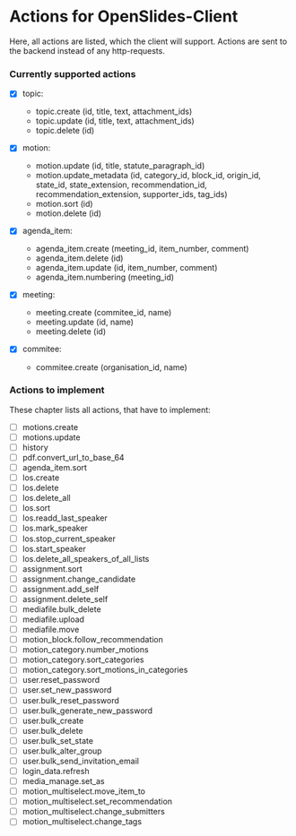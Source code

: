 # Actions for OpenSlides-Client

Here, all actions are listed, which the client will support.
Actions are sent to the backend instead of any http-requests.

### Currently supported actions

-   [x] topic:

    -   topic.create (id, title, text, attachment_ids)
    -   topic.update (id, title, text, attachment_ids)
    -   topic.delete (id)

-   [x] motion:

    -   motion.update (id, title, statute_paragraph_id)
    -   motion.update_metadata (id, category_id, block_id, origin_id, state_id, state_extension, recommendation_id, recommendation_extension, supporter_ids, tag_ids)
    -   motion.sort (id)
    -   motion.delete (id)

-   [x] agenda_item:

    -   agenda_item.create (meeting_id, item_number, comment)
    -   agenda_item.delete (id)
    -   agenda_item.update (id, item_number, comment)
    -   agenda_item.numbering (meeting_id)

-   [x] meeting:

    -   meeting.create (commitee_id, name)
    -   meeting.update (id, name)
    -   meeting.delete (id)

-   [x] commitee:
    -   commitee.create (organisation_id, name)

### Actions to implement

These chapter lists all actions, that have to implement:

-   [ ] motions.create
-   [ ] motions.update
-   [ ] history
-   [ ] pdf.convert_url_to_base_64
-   [ ] agenda_item.sort
-   [ ] los.create
-   [ ] los.delete
-   [ ] los.delete_all
-   [ ] los.sort
-   [ ] los.readd_last_speaker
-   [ ] los.mark_speaker
-   [ ] los.stop_current_speaker
-   [ ] los.start_speaker
-   [ ] los.delete_all_speakers_of_all_lists
-   [ ] assignment.sort
-   [ ] assignment.change_candidate
-   [ ] assignment.add_self
-   [ ] assignment.delete_self
-   [ ] mediafile.bulk_delete
-   [ ] mediafile.upload
-   [ ] mediafile.move
-   [ ] motion_block.follow_recommendation
-   [ ] motion_category.number_motions
-   [ ] motion_category.sort_categories
-   [ ] motion_category.sort_motions_in_categories
-   [ ] user.reset_password
-   [ ] user.set_new_password
-   [ ] user.bulk_reset_password
-   [ ] user.bulk_generate_new_password
-   [ ] user.bulk_create
-   [ ] user.bulk_delete
-   [ ] user.bulk_set_state
-   [ ] user.bulk_alter_group
-   [ ] user.bulk_send_invitation_email
-   [ ] login_data.refresh
-   [ ] media_manage.set_as
-   [ ] motion_multiselect.move_item_to
-   [ ] motion_multiselect.set_recommendation
-   [ ] motion_multiselect.change_submitters
-   [ ] motion_multiselect.change_tags
